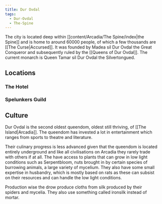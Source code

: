 ```yaml
---
title: Dur Ovdal
tags:
  - Dur-Ovdal
  - The-Spine
---
```


The city is located deep within [[content/Arcadia/The Spine/index|the Spine]] and is home to around 60000 people, of which a few thousands are [[The Curse|Accursed]]. It was founded by Madea sil Dur Ovdal the Great Conqueror and subsequently ruled by the [[Queens of Dur Ovdal]]. The current monarch is Queen Tamar sil Dur Ovdal the Silvertongued.

## Locations

### The Hotel

### Spelunkers Guild

## Culture

Dur Ovdal is the second oldest queendom, oldest still thriving, of [[The Island|Arcadia]]. The queendom has invested a lot in entertainment which ranges from sports to theatre and literature.

Their culinary progress is less advanced given that the queendom is located entirely underground and like all civilisations on Arcadia they rarely trade with others if at all. The have access to plants that can grow in low light conditions such as Serpentbloom, nuts brought in by certain species of burrowing animals, a large variety of mycelium. They also have some small expertise in husbandry, which is mostly based on rats as these can subsist on their resources and can handle the low light conditions.

Production wise the drow produce cloths from silk produced by their spiders and mycelia. They also use something called ironsilk instead of mortar.
